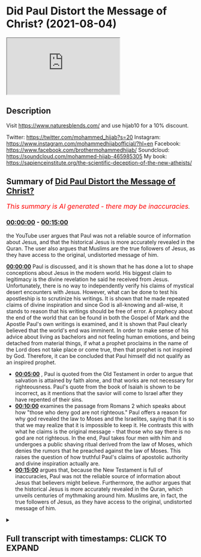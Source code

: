 # Did Paul Distort the Message of Christ? (2021-08-04)

<iframe loading='lazy' src='https://www.youtube.com/embed/FUb8dxd63RI'></iframe>

## Description

Visit https://www.naturesblends.com/ and use hijab10 for a 10% discount. 

Twitter: https://twitter.com/mohammed_hijab?s=20
Instagram: https://www.instagram.com/mohammedhijabofficial/?hl=en
Facebook: https://www.facebook.com/brothermohammedhijab/
Soundcloud: https://soundcloud.com/mohammed-hijab-465985305
My book: https://sapienceinstitute.org/the-scientific-deception-of-the-new-atheists/

## Summary of [Did Paul Distort the Message of Christ?](https://www.youtube.com/watch?v=FUb8dxd63RI)


*<span style="color:red; font-size:125%">This summary is AI generated - there may be inaccuracies</span>. [](/)*

### [00:00:00](https://www.youtube.com/watch?v=FUb8dxd63RI&t=0) - [00:15:00](https://www.youtube.com/watch?v=FUb8dxd63RI&t=900)

 the YouTube user argues that Paul was not a reliable source of information about Jesus, and that the historical Jesus is more accurately revealed in the Quran. The user also argues that Muslims are the true followers of Jesus, as they have access to the original, undistorted message of him.

**[00:00:00](https://www.youtube.com/watch?v=FUb8dxd63RI&t=0)**  Paul is discussed, and it is shown that he has done a lot to shape conceptions about Jesus in the modern world. His biggest claim to legitimacy is the divine revelation he said he received from Jesus. Unfortunately, there is no way to independently verify his claims of mystical desert encounters with Jesus. However, what can be done to test his apostleship is to scrutinize his writings. It is shown that he made repeated claims of divine inspiration and since God is all-knowing and all-wise, it stands to reason that his writings should be free of error. A prophecy about the end of the world that can be found in both the Gospel of Mark and the Apostle Paul's own writings is examined, and it is shown that Paul clearly believed that the world's end was imminent. In order to make sense of his advice about living as bachelors and not feeling human emotions, and being detached from material things, if what a prophet proclaims in the name of the Lord does not take place or come true, then that prophet is not inspired by God. Therefore, it can be concluded that Paul himself did not qualify as an inspired prophet.
* **[00:05:00](https://www.youtube.com/watch?v=FUb8dxd63RI&t=300)** , Paul is quoted from the Old Testament in order to argue that salvation is attained by faith alone, and that works are not necessary for righteousness. Paul's quote from the book of Isaiah is shown to be incorrect, as it mentions that the savior will come to Israel after they have repented of their sins.
* **[00:10:00](https://www.youtube.com/watch?v=FUb8dxd63RI&t=600)**  examines the passage from Romans 2 which speaks about how "those who deny god are not righteous." Paul offers a reason for why god revealed the law to Moses and the Israelites, saying that it is so that we may realize that it is impossible to keep it. He contrasts this with what he claims is the original message - that those who say there is no god are not righteous. In the end, Paul takes four men with him and undergoes a public  shaving ritual derived from the law of Moses, which denies the rumors that he preached against the law of Moses. This raises the question of how truthful Paul's claims of apostolic authority and divine inspiration actually are.
* **[00:15:00](https://www.youtube.com/watch?v=FUb8dxd63RI&t=900)** argues that, because the New Testament is full of inaccuracies, Paul was not the reliable source of information about Jesus that believers might believe. Furthermore, the author argues that the historical Jesus is more accurately revealed in the Quran, which unveils centuries of mythmaking around him. Muslims are, in fact, the true followers of Jesus, as they have access to the original, undistorted message of him.

<details><summary><h2>Full transcript with timestamps: CLICK TO EXPAND</h2></summary>

[0:00:05](https://youtu.be/FUb8dxd63RI?t=5) paul of tarsus has done more than any  
[0:00:07](https://youtu.be/FUb8dxd63RI?t=7) other person in history to influence and  
[0:00:10](https://youtu.be/FUb8dxd63RI?t=10) shape conceptions about the person and  
[0:00:12](https://youtu.be/FUb8dxd63RI?t=12) message of jesus  
[0:00:14](https://youtu.be/FUb8dxd63RI?t=14) in this video we are going to consider  
[0:00:16](https://youtu.be/FUb8dxd63RI?t=16) the question is paul a reliable source  
[0:00:18](https://youtu.be/FUb8dxd63RI?t=18) of information about jesus  
[0:00:25](https://youtu.be/FUb8dxd63RI?t=25) the early followers of jesus were hunted  
[0:00:27](https://youtu.be/FUb8dxd63RI?t=27) and persecuted by paul who started out  
[0:00:29](https://youtu.be/FUb8dxd63RI?t=29) as a zealous enemy of christianity  
[0:00:32](https://youtu.be/FUb8dxd63RI?t=32) then one day while on a sandy desert  
[0:00:34](https://youtu.be/FUb8dxd63RI?t=34) road to damascus paul said they had a  
[0:00:36](https://youtu.be/FUb8dxd63RI?t=36) mystical encounter with a disembodied  
[0:00:39](https://youtu.be/FUb8dxd63RI?t=39) voice claiming to be jesus  
[0:00:41](https://youtu.be/FUb8dxd63RI?t=41) from there paul went on to become a  
[0:00:43](https://youtu.be/FUb8dxd63RI?t=43) super evangelist dedicating his life to  
[0:00:45](https://youtu.be/FUb8dxd63RI?t=45) spreading what he claimed was the  
[0:00:47](https://youtu.be/FUb8dxd63RI?t=47) message of jesus  
[0:00:49](https://youtu.be/FUb8dxd63RI?t=49) paul's biggest claim to legitimacy as an  
[0:00:51](https://youtu.be/FUb8dxd63RI?t=51) apostle is the divine revelation which  
[0:00:53](https://youtu.be/FUb8dxd63RI?t=53) he said he received directly from jesus  
[0:00:56](https://youtu.be/FUb8dxd63RI?t=56) for example paul wrote i want you to  
[0:00:59](https://youtu.be/FUb8dxd63RI?t=59) know brothers and sisters that the  
[0:01:01](https://youtu.be/FUb8dxd63RI?t=61) gospel i preached is not of human origin  
[0:01:04](https://youtu.be/FUb8dxd63RI?t=64) rather i received it by revelation from  
[0:01:06](https://youtu.be/FUb8dxd63RI?t=66) jesus christ  
[0:01:08](https://youtu.be/FUb8dxd63RI?t=68) unfortunately there is no way of  
[0:01:10](https://youtu.be/FUb8dxd63RI?t=70) independently verifying paul's claims of  
[0:01:13](https://youtu.be/FUb8dxd63RI?t=73) mystical desert encounters with jesus we  
[0:01:15](https://youtu.be/FUb8dxd63RI?t=75) just have to take him at his word  
[0:01:17](https://youtu.be/FUb8dxd63RI?t=77) what we can do to test paul's  
[0:01:19](https://youtu.be/FUb8dxd63RI?t=79) apostleship is to scrutinize his  
[0:01:21](https://youtu.be/FUb8dxd63RI?t=81) writings  
[0:01:22](https://youtu.be/FUb8dxd63RI?t=82) he made repeated claims of divine  
[0:01:24](https://youtu.be/FUb8dxd63RI?t=84) inspiration and since god is all-knowing  
[0:01:26](https://youtu.be/FUb8dxd63RI?t=86) and all-wise it stands to reason that  
[0:01:28](https://youtu.be/FUb8dxd63RI?t=88) paul's writings should be free of error  
[0:01:36](https://youtu.be/FUb8dxd63RI?t=96) in the following prophecy paul provided  
[0:01:38](https://youtu.be/FUb8dxd63RI?t=98) a timeline for the world's end  
[0:01:41](https://youtu.be/FUb8dxd63RI?t=101) we will not all sleep but we will all be  
[0:01:43](https://youtu.be/FUb8dxd63RI?t=103) changed in a flash in the twinkling of  
[0:01:45](https://youtu.be/FUb8dxd63RI?t=105) an eye at the last trumpet  
[0:01:48](https://youtu.be/FUb8dxd63RI?t=108) for the trumpet will sound the dead will  
[0:01:50](https://youtu.be/FUb8dxd63RI?t=110) be raised imperishable and we will be  
[0:01:52](https://youtu.be/FUb8dxd63RI?t=112) changed  
[0:01:53](https://youtu.be/FUb8dxd63RI?t=113) sleep here is being used as a metaphor  
[0:01:55](https://youtu.be/FUb8dxd63RI?t=115) for death so paul seems to be saying  
[0:01:57](https://youtu.be/FUb8dxd63RI?t=117) that not all of the believers in his day  
[0:01:59](https://youtu.be/FUb8dxd63RI?t=119) would die before the return of jesus  
[0:02:02](https://youtu.be/FUb8dxd63RI?t=122) obviously this is a false prophecy as it  
[0:02:04](https://youtu.be/FUb8dxd63RI?t=124) has been nearly 2 000 years since paul  
[0:02:07](https://youtu.be/FUb8dxd63RI?t=127) wrote these words and the return of  
[0:02:09](https://youtu.be/FUb8dxd63RI?t=129) jesus still has not taken place  
[0:02:12](https://youtu.be/FUb8dxd63RI?t=132) in fact many new testament scholars and  
[0:02:14](https://youtu.be/FUb8dxd63RI?t=134) thinkers conclude that paul and his  
[0:02:16](https://youtu.be/FUb8dxd63RI?t=136) followers expected the imminent end of  
[0:02:18](https://youtu.be/FUb8dxd63RI?t=138) the world  
[0:02:19](https://youtu.be/FUb8dxd63RI?t=139) for example the distinguished new  
[0:02:20](https://youtu.be/FUb8dxd63RI?t=140) testament scholar professor c k barrett  
[0:02:23](https://youtu.be/FUb8dxd63RI?t=143) wrote in his commentary on this prophecy  
[0:02:25](https://youtu.be/FUb8dxd63RI?t=145) paul expects that at the parousia second  
[0:02:28](https://youtu.be/FUb8dxd63RI?t=148) coming of jesus he himself will not be  
[0:02:30](https://youtu.be/FUb8dxd63RI?t=150) among the dead of whom he speaks in the  
[0:02:32](https://youtu.be/FUb8dxd63RI?t=152) third person but among the living of  
[0:02:35](https://youtu.be/FUb8dxd63RI?t=155) whom he speaks in the first person he  
[0:02:37](https://youtu.be/FUb8dxd63RI?t=157) expected the parousia within his own  
[0:02:39](https://youtu.be/FUb8dxd63RI?t=159) lifetime  
[0:02:40](https://youtu.be/FUb8dxd63RI?t=160) a virtually identical end-of-world  
[0:02:42](https://youtu.be/FUb8dxd63RI?t=162) prophecy can be found in the gospel of  
[0:02:44](https://youtu.be/FUb8dxd63RI?t=164) mark the renowned christian apologist c  
[0:02:47](https://youtu.be/FUb8dxd63RI?t=167) s lewis wrote that it is the most  
[0:02:50](https://youtu.be/FUb8dxd63RI?t=170) embarrassing verse in the bible  
[0:02:52](https://youtu.be/FUb8dxd63RI?t=172) now some christians try to defend paul  
[0:02:54](https://youtu.be/FUb8dxd63RI?t=174) by claiming that when he made the  
[0:02:56](https://youtu.be/FUb8dxd63RI?t=176) statement we will not all sleep he was  
[0:02:58](https://youtu.be/FUb8dxd63RI?t=178) not including the believers of his day  
[0:03:00](https://youtu.be/FUb8dxd63RI?t=180) among those who will not taste death but  
[0:03:03](https://youtu.be/FUb8dxd63RI?t=183) rather he was referring to believers at  
[0:03:05](https://youtu.be/FUb8dxd63RI?t=185) some unspecified time in the future  
[0:03:07](https://youtu.be/FUb8dxd63RI?t=187) so what did paul intend by a statement  
[0:03:10](https://youtu.be/FUb8dxd63RI?t=190) shall we interpret it literally or  
[0:03:11](https://youtu.be/FUb8dxd63RI?t=191) figuratively  
[0:03:12](https://youtu.be/FUb8dxd63RI?t=192) we can look to paul's related prophecies  
[0:03:15](https://youtu.be/FUb8dxd63RI?t=195) to help us arrive at the correct  
[0:03:16](https://youtu.be/FUb8dxd63RI?t=196) understanding  
[0:03:17](https://youtu.be/FUb8dxd63RI?t=197) in the following prophecy paul advised  
[0:03:19](https://youtu.be/FUb8dxd63RI?t=199) believers with regards to how they  
[0:03:21](https://youtu.be/FUb8dxd63RI?t=201) should conduct themselves going forward  
[0:03:24](https://youtu.be/FUb8dxd63RI?t=204) but those who marry will face many  
[0:03:25](https://youtu.be/FUb8dxd63RI?t=205) troubles in this life and i want to  
[0:03:27](https://youtu.be/FUb8dxd63RI?t=207) spare you this what i mean brothers and  
[0:03:29](https://youtu.be/FUb8dxd63RI?t=209) sisters is that the time is short from  
[0:03:32](https://youtu.be/FUb8dxd63RI?t=212) now on those who have wives should live  
[0:03:34](https://youtu.be/FUb8dxd63RI?t=214) as if they do not  
[0:03:36](https://youtu.be/FUb8dxd63RI?t=216) those who mourn as if they did not  
[0:03:38](https://youtu.be/FUb8dxd63RI?t=218) those who are happy as if they were not  
[0:03:41](https://youtu.be/FUb8dxd63RI?t=221) those who buy something as if it were  
[0:03:43](https://youtu.be/FUb8dxd63RI?t=223) not theirs to keep  
[0:03:44](https://youtu.be/FUb8dxd63RI?t=224) those who use the things of the world as  
[0:03:46](https://youtu.be/FUb8dxd63RI?t=226) if not engrossed in them for this world  
[0:03:48](https://youtu.be/FUb8dxd63RI?t=228) in its present form is passing away  
[0:03:51](https://youtu.be/FUb8dxd63RI?t=231) note paul's statements about marriage  
[0:03:53](https://youtu.be/FUb8dxd63RI?t=233) emotions and materialism  
[0:03:55](https://youtu.be/FUb8dxd63RI?t=235) believers are told that all such  
[0:03:56](https://youtu.be/FUb8dxd63RI?t=236) activities are futile as time is short  
[0:03:59](https://youtu.be/FUb8dxd63RI?t=239) and the world is passing away believers  
[0:04:01](https://youtu.be/FUb8dxd63RI?t=241) are advised to avoid such things from  
[0:04:03](https://youtu.be/FUb8dxd63RI?t=243) now on i.e with immediate effect going  
[0:04:06](https://youtu.be/FUb8dxd63RI?t=246) forward  
[0:04:06](https://youtu.be/FUb8dxd63RI?t=246) this is clear proof that paul genuinely  
[0:04:09](https://youtu.be/FUb8dxd63RI?t=249) believed that the world's end was  
[0:04:10](https://youtu.be/FUb8dxd63RI?t=250) imminent otherwise his advice about  
[0:04:12](https://youtu.be/FUb8dxd63RI?t=252) living as bachelors not feeling human  
[0:04:14](https://youtu.be/FUb8dxd63RI?t=254) emotions and being completely detached  
[0:04:16](https://youtu.be/FUb8dxd63RI?t=256) from material things is nonsensical as  
[0:04:19](https://youtu.be/FUb8dxd63RI?t=259) christians would have been unnecessarily  
[0:04:21](https://youtu.be/FUb8dxd63RI?t=261) going about life as celibate emotionless  
[0:04:23](https://youtu.be/FUb8dxd63RI?t=263) ascetics for nearly 2 000 years and  
[0:04:25](https://youtu.be/FUb8dxd63RI?t=265) counting  
[0:04:26](https://youtu.be/FUb8dxd63RI?t=266) this is highly problematic when we  
[0:04:28](https://youtu.be/FUb8dxd63RI?t=268) consider the standard that the old  
[0:04:29](https://youtu.be/FUb8dxd63RI?t=269) testament lays out for true divine  
[0:04:31](https://youtu.be/FUb8dxd63RI?t=271) inspiration  
[0:04:32](https://youtu.be/FUb8dxd63RI?t=272) if what a prophet proclaims in the name  
[0:04:34](https://youtu.be/FUb8dxd63RI?t=274) of the lord does not take place or come  
[0:04:36](https://youtu.be/FUb8dxd63RI?t=276) true that is a message the lord has not  
[0:04:39](https://youtu.be/FUb8dxd63RI?t=279) spoken  
[0:04:40](https://youtu.be/FUb8dxd63RI?t=280) we can see that according to the bible  
[0:04:42](https://youtu.be/FUb8dxd63RI?t=282) itself anyone who makes a claim about  
[0:04:44](https://youtu.be/FUb8dxd63RI?t=284) the future which then fails to come true  
[0:04:46](https://youtu.be/FUb8dxd63RI?t=286) cannot be inspired by god  
[0:04:54](https://youtu.be/FUb8dxd63RI?t=294) one of paul's core teachings is the idea  
[0:04:56](https://youtu.be/FUb8dxd63RI?t=296) that salvation is achieved through faith  
[0:04:58](https://youtu.be/FUb8dxd63RI?t=298) in jesus alone and not any kind of works  
[0:05:01](https://youtu.be/FUb8dxd63RI?t=301) as paul informed us but what does it say  
[0:05:04](https://youtu.be/FUb8dxd63RI?t=304) the word is near you it is in your mouth  
[0:05:07](https://youtu.be/FUb8dxd63RI?t=307) and in your heart  
[0:05:08](https://youtu.be/FUb8dxd63RI?t=308) that is the message concerning faith  
[0:05:10](https://youtu.be/FUb8dxd63RI?t=310) that we proclaim  
[0:05:12](https://youtu.be/FUb8dxd63RI?t=312) if you declare with your mouth jesus is  
[0:05:14](https://youtu.be/FUb8dxd63RI?t=314) lord and believe in your heart that god  
[0:05:16](https://youtu.be/FUb8dxd63RI?t=316) raised him from the dead you will be  
[0:05:17](https://youtu.be/FUb8dxd63RI?t=317) saved  
[0:05:19](https://youtu.be/FUb8dxd63RI?t=319) here paul is quoting from the old  
[0:05:20](https://youtu.be/FUb8dxd63RI?t=320) testament in order to lend support to  
[0:05:22](https://youtu.be/FUb8dxd63RI?t=322) his theology that we are saved by faith  
[0:05:24](https://youtu.be/FUb8dxd63RI?t=324) alone and not works  
[0:05:26](https://youtu.be/FUb8dxd63RI?t=326) let's take a look at the original  
[0:05:27](https://youtu.be/FUb8dxd63RI?t=327) passage in the book of deuteronomy  
[0:05:30](https://youtu.be/FUb8dxd63RI?t=330) the word is very near you it is in your  
[0:05:32](https://youtu.be/FUb8dxd63RI?t=332) mouth and in your heart so you may obey  
[0:05:34](https://youtu.be/FUb8dxd63RI?t=334) it  
[0:05:35](https://youtu.be/FUb8dxd63RI?t=335) notice the problem paul has taken the  
[0:05:38](https://youtu.be/FUb8dxd63RI?t=338) quarter of its original context he left  
[0:05:40](https://youtu.be/FUb8dxd63RI?t=340) out the part that states so you may obey  
[0:05:42](https://youtu.be/FUb8dxd63RI?t=342) it  
[0:05:43](https://youtu.be/FUb8dxd63RI?t=343) in other words paul has omitted god's  
[0:05:45](https://youtu.be/FUb8dxd63RI?t=345) command to obey the mosaic law  
[0:05:48](https://youtu.be/FUb8dxd63RI?t=348) we can see that the original passage in  
[0:05:49](https://youtu.be/FUb8dxd63RI?t=349) the old testament actually establishes  
[0:05:51](https://youtu.be/FUb8dxd63RI?t=351) the opposite of what paul intended works  
[0:05:53](https://youtu.be/FUb8dxd63RI?t=353) are indeed important  
[0:06:01](https://youtu.be/FUb8dxd63RI?t=361) another of paul's core teachings is the  
[0:06:03](https://youtu.be/FUb8dxd63RI?t=363) idea that all of god's covenantal  
[0:06:05](https://youtu.be/FUb8dxd63RI?t=365) promises to abraham were fulfilled by  
[0:06:07](https://youtu.be/FUb8dxd63RI?t=367) the coming of jesus as paul informed us  
[0:06:11](https://youtu.be/FUb8dxd63RI?t=371) the promises were spoken to abraham and  
[0:06:13](https://youtu.be/FUb8dxd63RI?t=373) to his seed scripture does not say  
[0:06:16](https://youtu.be/FUb8dxd63RI?t=376) antecedes meaning many people but unto  
[0:06:19](https://youtu.be/FUb8dxd63RI?t=379) your seed meaning one person who is  
[0:06:21](https://youtu.be/FUb8dxd63RI?t=381) christ  
[0:06:23](https://youtu.be/FUb8dxd63RI?t=383) here paul is making the argument that  
[0:06:25](https://youtu.be/FUb8dxd63RI?t=385) god's promise to abraham did not speak  
[0:06:27](https://youtu.be/FUb8dxd63RI?t=387) of seeds in the plural but rather seed  
[0:06:29](https://youtu.be/FUb8dxd63RI?t=389) in the singular and concludes that the  
[0:06:31](https://youtu.be/FUb8dxd63RI?t=391) single seed is a reference to one man  
[0:06:33](https://youtu.be/FUb8dxd63RI?t=393) i.e jesus  
[0:06:35](https://youtu.be/FUb8dxd63RI?t=395) let's take a look at the original  
[0:06:37](https://youtu.be/FUb8dxd63RI?t=397) passage in the book of genesis  
[0:06:39](https://youtu.be/FUb8dxd63RI?t=399) and i will establish my covenant with  
[0:06:41](https://youtu.be/FUb8dxd63RI?t=401) him for an everlasting covenant and with  
[0:06:43](https://youtu.be/FUb8dxd63RI?t=403) his seed after him  
[0:06:45](https://youtu.be/FUb8dxd63RI?t=405) the original hebrew word used for seed  
[0:06:47](https://youtu.be/FUb8dxd63RI?t=407) is zera which is a collective noun that  
[0:06:49](https://youtu.be/FUb8dxd63RI?t=409) can be used to refer to both a single  
[0:06:51](https://youtu.be/FUb8dxd63RI?t=411) descendant or many descendants it  
[0:06:53](https://youtu.be/FUb8dxd63RI?t=413) depends on the context in which it  
[0:06:55](https://youtu.be/FUb8dxd63RI?t=415) appears this is just like the english  
[0:06:57](https://youtu.be/FUb8dxd63RI?t=417) language for example the word sheep can  
[0:06:59](https://youtu.be/FUb8dxd63RI?t=419) mean one sheep or many depending on the  
[0:07:01](https://youtu.be/FUb8dxd63RI?t=421) context  
[0:07:03](https://youtu.be/FUb8dxd63RI?t=423) so how should we interpret the mention  
[0:07:04](https://youtu.be/FUb8dxd63RI?t=424) of seed in the old testament we find an  
[0:07:07](https://youtu.be/FUb8dxd63RI?t=427) answer in the same book of genesis  
[0:07:09](https://youtu.be/FUb8dxd63RI?t=429) and i will make thy seed as the dust of  
[0:07:11](https://youtu.be/FUb8dxd63RI?t=431) the earth so that if a man can number  
[0:07:14](https://youtu.be/FUb8dxd63RI?t=434) the dust of the earth then shall thy  
[0:07:16](https://youtu.be/FUb8dxd63RI?t=436) seed also be numbered  
[0:07:18](https://youtu.be/FUb8dxd63RI?t=438) here god promised abraham that he will  
[0:07:19](https://youtu.be/FUb8dxd63RI?t=439) be blessed with a multitude of  
[0:07:21](https://youtu.be/FUb8dxd63RI?t=441) descendants  
[0:07:22](https://youtu.be/FUb8dxd63RI?t=442) likening his seed to the dust of the  
[0:07:24](https://youtu.be/FUb8dxd63RI?t=444) earth  
[0:07:25](https://youtu.be/FUb8dxd63RI?t=445) therefore we can see that the correct  
[0:07:26](https://youtu.be/FUb8dxd63RI?t=446) context for seed is not a single seed as  
[0:07:29](https://youtu.be/FUb8dxd63RI?t=449) paul incorrectly interpreted it but  
[0:07:31](https://youtu.be/FUb8dxd63RI?t=451) rather many  
[0:07:38](https://youtu.be/FUb8dxd63RI?t=458) paul taught that the nation of israel  
[0:07:40](https://youtu.be/FUb8dxd63RI?t=460) will be saved from its sins through  
[0:07:41](https://youtu.be/FUb8dxd63RI?t=461) jesus as paul informed us and in this  
[0:07:44](https://youtu.be/FUb8dxd63RI?t=464) way all israel will be saved as it is  
[0:07:47](https://youtu.be/FUb8dxd63RI?t=467) written the deliverer will come from  
[0:07:49](https://youtu.be/FUb8dxd63RI?t=469) zion he will turn godlessness away from  
[0:07:51](https://youtu.be/FUb8dxd63RI?t=471) jacob  
[0:07:52](https://youtu.be/FUb8dxd63RI?t=472) here paul has quoted from the old  
[0:07:54](https://youtu.be/FUb8dxd63RI?t=474) testament book of isaiah  
[0:07:56](https://youtu.be/FUb8dxd63RI?t=476) the redeemer will come to zion to those  
[0:07:58](https://youtu.be/FUb8dxd63RI?t=478) in jacob who repent of their sins  
[0:08:00](https://youtu.be/FUb8dxd63RI?t=480) declares the lord  
[0:08:02](https://youtu.be/FUb8dxd63RI?t=482) note the clear mismatch paul's quote  
[0:08:04](https://youtu.be/FUb8dxd63RI?t=484) mentions that the savior will remove sin  
[0:08:06](https://youtu.be/FUb8dxd63RI?t=486) from israel whereas the book of isaiah  
[0:08:08](https://youtu.be/FUb8dxd63RI?t=488) states that their savior will come to  
[0:08:10](https://youtu.be/FUb8dxd63RI?t=490) israel after is repented from sin  
[0:08:13](https://youtu.be/FUb8dxd63RI?t=493) just what is going on here  
[0:08:15](https://youtu.be/FUb8dxd63RI?t=495) paul may have been quoting from the  
[0:08:16](https://youtu.be/FUb8dxd63RI?t=496) septuagint a greek version of the old  
[0:08:18](https://youtu.be/FUb8dxd63RI?t=498) testament  
[0:08:19](https://youtu.be/FUb8dxd63RI?t=499) and the deliverer shall come for sion's  
[0:08:21](https://youtu.be/FUb8dxd63RI?t=501) sake and shall turn away ungodliness  
[0:08:23](https://youtu.be/FUb8dxd63RI?t=503) from jacob  
[0:08:25](https://youtu.be/FUb8dxd63RI?t=505) we can see that paul's quote closely  
[0:08:27](https://youtu.be/FUb8dxd63RI?t=507) matches the greek septuagint  
[0:08:29](https://youtu.be/FUb8dxd63RI?t=509) it turns out that there are two variant  
[0:08:31](https://youtu.be/FUb8dxd63RI?t=511) readings of the old testament the one in  
[0:08:33](https://youtu.be/FUb8dxd63RI?t=513) hebrew and the greek septuagint that  
[0:08:35](https://youtu.be/FUb8dxd63RI?t=515) paul seems to have quoted from  
[0:08:37](https://youtu.be/FUb8dxd63RI?t=517) there is in fact strong evidence that  
[0:08:39](https://youtu.be/FUb8dxd63RI?t=519) the greek septuagint contains a later  
[0:08:41](https://youtu.be/FUb8dxd63RI?t=521) reading this is because the dead sea  
[0:08:43](https://youtu.be/FUb8dxd63RI?t=523) scrolls the oldest surviving manuscripts  
[0:08:45](https://youtu.be/FUb8dxd63RI?t=525) for the old testament support the  
[0:08:47](https://youtu.be/FUb8dxd63RI?t=527) reading that is found in the hebrew  
[0:08:48](https://youtu.be/FUb8dxd63RI?t=528) scriptures  
[0:08:49](https://youtu.be/FUb8dxd63RI?t=529) this means that when paul chose to quote  
[0:08:51](https://youtu.be/FUb8dxd63RI?t=531) from the greek septuagint he unknowingly  
[0:08:53](https://youtu.be/FUb8dxd63RI?t=533) used the later incorrect reading god  
[0:08:56](https://youtu.be/FUb8dxd63RI?t=536) obviously would not have inspired him to  
[0:08:57](https://youtu.be/FUb8dxd63RI?t=537) make such a mistake  
[0:09:04](https://youtu.be/FUb8dxd63RI?t=544) paul argued that nobody can achieve  
[0:09:06](https://youtu.be/FUb8dxd63RI?t=546) righteousness through the works of the  
[0:09:08](https://youtu.be/FUb8dxd63RI?t=548) mosaic law as paul informed us as it is  
[0:09:11](https://youtu.be/FUb8dxd63RI?t=551) written there is no unrighteous not even  
[0:09:14](https://youtu.be/FUb8dxd63RI?t=554) one there is no one who understands  
[0:09:16](https://youtu.be/FUb8dxd63RI?t=556) there is no one who seeks god  
[0:09:18](https://youtu.be/FUb8dxd63RI?t=558) their throats are open graves their  
[0:09:20](https://youtu.be/FUb8dxd63RI?t=560) tongues practice deceit  
[0:09:22](https://youtu.be/FUb8dxd63RI?t=562) the poison of vipers is on their lips  
[0:09:25](https://youtu.be/FUb8dxd63RI?t=565) their mouths are full of cursing and  
[0:09:26](https://youtu.be/FUb8dxd63RI?t=566) bitterness  
[0:09:28](https://youtu.be/FUb8dxd63RI?t=568) their feet are swift to shed blood  
[0:09:30](https://youtu.be/FUb8dxd63RI?t=570) there is no fear of god before their  
[0:09:32](https://youtu.be/FUb8dxd63RI?t=572) eyes  
[0:09:33](https://youtu.be/FUb8dxd63RI?t=573) therefore no one will be declared  
[0:09:35](https://youtu.be/FUb8dxd63RI?t=575) righteous in god's sight by the works of  
[0:09:36](https://youtu.be/FUb8dxd63RI?t=576) the law  
[0:09:38](https://youtu.be/FUb8dxd63RI?t=578) what paul quotes here is a compilation  
[0:09:40](https://youtu.be/FUb8dxd63RI?t=580) of six separate passages from the old  
[0:09:41](https://youtu.be/FUb8dxd63RI?t=581) testament book of psalms and isaiah he  
[0:09:44](https://youtu.be/FUb8dxd63RI?t=584) has strung them together to appear as  
[0:09:46](https://youtu.be/FUb8dxd63RI?t=586) one quote  
[0:09:47](https://youtu.be/FUb8dxd63RI?t=587) let's examine one of the passages that  
[0:09:49](https://youtu.be/FUb8dxd63RI?t=589) paul referenced from psalm 14  
[0:09:52](https://youtu.be/FUb8dxd63RI?t=592) the fool says in his heart there is no  
[0:09:54](https://youtu.be/FUb8dxd63RI?t=594) god they are corrupt their deeds are  
[0:09:56](https://youtu.be/FUb8dxd63RI?t=596) vile there is no one who does good  
[0:09:59](https://youtu.be/FUb8dxd63RI?t=599) do all these evildoers know nothing  
[0:10:01](https://youtu.be/FUb8dxd63RI?t=601) they devour my people as though eating  
[0:10:03](https://youtu.be/FUb8dxd63RI?t=603) bread  
[0:10:04](https://youtu.be/FUb8dxd63RI?t=604) they never call on the lord but there  
[0:10:06](https://youtu.be/FUb8dxd63RI?t=606) they are overwhelmed with dread for god  
[0:10:09](https://youtu.be/FUb8dxd63RI?t=609) is present in the company of the  
[0:10:10](https://youtu.be/FUb8dxd63RI?t=610) righteous  
[0:10:11](https://youtu.be/FUb8dxd63RI?t=611) we can see that the original passage is  
[0:10:13](https://youtu.be/FUb8dxd63RI?t=613) talking about those who say there is no  
[0:10:15](https://youtu.be/FUb8dxd63RI?t=615) god  
[0:10:16](https://youtu.be/FUb8dxd63RI?t=616) it is these people who are said to do no  
[0:10:18](https://youtu.be/FUb8dxd63RI?t=618) good such evildoers are then contrasted  
[0:10:20](https://youtu.be/FUb8dxd63RI?t=620) with a second group of people referred  
[0:10:22](https://youtu.be/FUb8dxd63RI?t=622) to as my people who are said to be the  
[0:10:24](https://youtu.be/FUb8dxd63RI?t=624) company of the righteous  
[0:10:26](https://youtu.be/FUb8dxd63RI?t=626) it turns out that paul has distorted  
[0:10:28](https://youtu.be/FUb8dxd63RI?t=628) this passage it does not say as paul  
[0:10:31](https://youtu.be/FUb8dxd63RI?t=631) quotes it that no human being is  
[0:10:33](https://youtu.be/FUb8dxd63RI?t=633) righteous rather it says that those who  
[0:10:35](https://youtu.be/FUb8dxd63RI?t=635) deny god are not righteous  
[0:10:42](https://youtu.be/FUb8dxd63RI?t=642) paul offered the following reason as to  
[0:10:44](https://youtu.be/FUb8dxd63RI?t=644) why god revealed the law to moses and  
[0:10:46](https://youtu.be/FUb8dxd63RI?t=646) the israelites  
[0:10:48](https://youtu.be/FUb8dxd63RI?t=648) now we know that whatever the law says  
[0:10:50](https://youtu.be/FUb8dxd63RI?t=650) it says to those who are under the law  
[0:10:52](https://youtu.be/FUb8dxd63RI?t=652) that for this purpose every mouth may be  
[0:10:54](https://youtu.be/FUb8dxd63RI?t=654) stopped and all the world may become  
[0:10:56](https://youtu.be/FUb8dxd63RI?t=656) guilty before god  
[0:10:58](https://youtu.be/FUb8dxd63RI?t=658) according to paul the law was revealed  
[0:11:00](https://youtu.be/FUb8dxd63RI?t=660) to make us realize that it is impossible  
[0:11:02](https://youtu.be/FUb8dxd63RI?t=662) to keep and that we are therefore all  
[0:11:04](https://youtu.be/FUb8dxd63RI?t=664) guilty before god  
[0:11:06](https://youtu.be/FUb8dxd63RI?t=666) let's compare this to what god has to  
[0:11:08](https://youtu.be/FUb8dxd63RI?t=668) say about the law in the old testament  
[0:11:10](https://youtu.be/FUb8dxd63RI?t=670) now what i am commanding you today is  
[0:11:12](https://youtu.be/FUb8dxd63RI?t=672) not too difficult for you or beyond your  
[0:11:14](https://youtu.be/FUb8dxd63RI?t=674) reach no the word is very near you it is  
[0:11:17](https://youtu.be/FUb8dxd63RI?t=677) in your mouth and in your heart so you  
[0:11:19](https://youtu.be/FUb8dxd63RI?t=679) may obey it  
[0:11:20](https://youtu.be/FUb8dxd63RI?t=680) we can see that god says very clearly  
[0:11:22](https://youtu.be/FUb8dxd63RI?t=682) that the law is not too difficult to  
[0:11:24](https://youtu.be/FUb8dxd63RI?t=684) obey or beyond our reach which is the  
[0:11:26](https://youtu.be/FUb8dxd63RI?t=686) complete opposite of what paul claimed  
[0:11:29](https://youtu.be/FUb8dxd63RI?t=689) paul even had some very negative things  
[0:11:30](https://youtu.be/FUb8dxd63RI?t=690) to say about the law here he called it a  
[0:11:33](https://youtu.be/FUb8dxd63RI?t=693) curse  
[0:11:34](https://youtu.be/FUb8dxd63RI?t=694) for as many as are of the works of the  
[0:11:36](https://youtu.be/FUb8dxd63RI?t=696) law are under a curse  
[0:11:38](https://youtu.be/FUb8dxd63RI?t=698) paul also had bad things to say about  
[0:11:40](https://youtu.be/FUb8dxd63RI?t=700) his past efforts of keeping the law  
[0:11:42](https://youtu.be/FUb8dxd63RI?t=702) here he referred to it as garbage as for  
[0:11:44](https://youtu.be/FUb8dxd63RI?t=704) righteousness based on the law faultless  
[0:11:47](https://youtu.be/FUb8dxd63RI?t=707) but whatever word gains to me i now  
[0:11:49](https://youtu.be/FUb8dxd63RI?t=709) consider loss for the sake of christ i  
[0:11:51](https://youtu.be/FUb8dxd63RI?t=711) consider them garbage  
[0:11:53](https://youtu.be/FUb8dxd63RI?t=713) again such negativity is at odds with  
[0:11:55](https://youtu.be/FUb8dxd63RI?t=715) what the old testament teaches for i  
[0:11:57](https://youtu.be/FUb8dxd63RI?t=717) command you today to love the lord your  
[0:11:59](https://youtu.be/FUb8dxd63RI?t=719) god to walk in obedience to him and to  
[0:12:02](https://youtu.be/FUb8dxd63RI?t=722) keep his commands decrees and laws  
[0:12:05](https://youtu.be/FUb8dxd63RI?t=725) then you will live and increase and the  
[0:12:07](https://youtu.be/FUb8dxd63RI?t=727) lord your god will bless you  
[0:12:09](https://youtu.be/FUb8dxd63RI?t=729) here god stated that obeying the law  
[0:12:11](https://youtu.be/FUb8dxd63RI?t=731) will bring one blessing and prosperity  
[0:12:14](https://youtu.be/FUb8dxd63RI?t=734) we can see that paul's teachings about  
[0:12:15](https://youtu.be/FUb8dxd63RI?t=735) the law completely contradict the old  
[0:12:17](https://youtu.be/FUb8dxd63RI?t=737) testament on many points so paul cannot  
[0:12:20](https://youtu.be/FUb8dxd63RI?t=740) have gotten his message from the same  
[0:12:21](https://youtu.be/FUb8dxd63RI?t=741) god that inspired the old testament  
[0:12:29](https://youtu.be/FUb8dxd63RI?t=749) the bible informs us that towards the  
[0:12:31](https://youtu.be/FUb8dxd63RI?t=751) end of his ministerial career paul  
[0:12:33](https://youtu.be/FUb8dxd63RI?t=753) visited jerusalem which was home to  
[0:12:35](https://youtu.be/FUb8dxd63RI?t=755) thousands of christians who zealously  
[0:12:37](https://youtu.be/FUb8dxd63RI?t=757) obeyed the law of moses we are told that  
[0:12:39](https://youtu.be/FUb8dxd63RI?t=759) senior christians directly confronted  
[0:12:41](https://youtu.be/FUb8dxd63RI?t=761) paul about rumors that he was preaching  
[0:12:43](https://youtu.be/FUb8dxd63RI?t=763) against the law of moses  
[0:12:45](https://youtu.be/FUb8dxd63RI?t=765) the next day paul and the rest of us  
[0:12:47](https://youtu.be/FUb8dxd63RI?t=767) went to see james and all the elders  
[0:12:49](https://youtu.be/FUb8dxd63RI?t=769) were present  
[0:12:50](https://youtu.be/FUb8dxd63RI?t=770) then they said to paul you see brother  
[0:12:53](https://youtu.be/FUb8dxd63RI?t=773) how many thousands of jews have believed  
[0:12:55](https://youtu.be/FUb8dxd63RI?t=775) and all of them are zealous for the law  
[0:12:57](https://youtu.be/FUb8dxd63RI?t=777) they have been informed that you teach  
[0:12:59](https://youtu.be/FUb8dxd63RI?t=779) all the jews who live among the gentiles  
[0:13:01](https://youtu.be/FUb8dxd63RI?t=781) to turn away from moses telling them not  
[0:13:03](https://youtu.be/FUb8dxd63RI?t=783) to circumcise their children or live  
[0:13:05](https://youtu.be/FUb8dxd63RI?t=785) according to our customs  
[0:13:07](https://youtu.be/FUb8dxd63RI?t=787) if paul was a genuine apostle then we  
[0:13:09](https://youtu.be/FUb8dxd63RI?t=789) should expect him to be forthcoming  
[0:13:11](https://youtu.be/FUb8dxd63RI?t=791) about his true beliefs and teachings  
[0:13:13](https://youtu.be/FUb8dxd63RI?t=793) let's now see how paul actually reacted  
[0:13:16](https://youtu.be/FUb8dxd63RI?t=796) what shall we do they will certainly  
[0:13:18](https://youtu.be/FUb8dxd63RI?t=798) hear that you have come so do what we  
[0:13:20](https://youtu.be/FUb8dxd63RI?t=800) tell you  
[0:13:21](https://youtu.be/FUb8dxd63RI?t=801) there are four men with us who have made  
[0:13:23](https://youtu.be/FUb8dxd63RI?t=803) a vow  
[0:13:24](https://youtu.be/FUb8dxd63RI?t=804) take these men  
[0:13:26](https://youtu.be/FUb8dxd63RI?t=806) joining their purification rights and  
[0:13:28](https://youtu.be/FUb8dxd63RI?t=808) paid their expenses so that they can  
[0:13:30](https://youtu.be/FUb8dxd63RI?t=810) have their heads shaved  
[0:13:31](https://youtu.be/FUb8dxd63RI?t=811) then everyone will know there is no  
[0:13:34](https://youtu.be/FUb8dxd63RI?t=814) truth in these reports about you  
[0:13:36](https://youtu.be/FUb8dxd63RI?t=816) the next day paul took the men and  
[0:13:38](https://youtu.be/FUb8dxd63RI?t=818) purified himself along with them  
[0:13:40](https://youtu.be/FUb8dxd63RI?t=820) we can see that the senior christians in  
[0:13:42](https://youtu.be/FUb8dxd63RI?t=822) jerusalem commanded paul to undergo a  
[0:13:45](https://youtu.be/FUb8dxd63RI?t=825) public head shaving ritual that was  
[0:13:47](https://youtu.be/FUb8dxd63RI?t=827) derived from the law of moses  
[0:13:49](https://youtu.be/FUb8dxd63RI?t=829) paul submissively complied with their  
[0:13:51](https://youtu.be/FUb8dxd63RI?t=831) command thus denying the rumors that he  
[0:13:53](https://youtu.be/FUb8dxd63RI?t=833) preached against the law of moses  
[0:13:56](https://youtu.be/FUb8dxd63RI?t=836) now in the previous section we saw  
[0:13:57](https://youtu.be/FUb8dxd63RI?t=837) examples of paul's negative attitude  
[0:13:59](https://youtu.be/FUb8dxd63RI?t=839) towards a mosaic law labeling it a curse  
[0:14:02](https://youtu.be/FUb8dxd63RI?t=842) and describing efforts to obey it as  
[0:14:04](https://youtu.be/FUb8dxd63RI?t=844) garbage  
[0:14:05](https://youtu.be/FUb8dxd63RI?t=845) by conducting himself in this manner  
[0:14:07](https://youtu.be/FUb8dxd63RI?t=847) paul was being two-faced for he behaved  
[0:14:09](https://youtu.be/FUb8dxd63RI?t=849) in one way to the faces of senior  
[0:14:11](https://youtu.be/FUb8dxd63RI?t=851) christians and another way in his  
[0:14:13](https://youtu.be/FUb8dxd63RI?t=853) writings  
[0:14:14](https://youtu.be/FUb8dxd63RI?t=854) in the following examples paul wrote  
[0:14:16](https://youtu.be/FUb8dxd63RI?t=856) that jews are the same as non-jews and  
[0:14:19](https://youtu.be/FUb8dxd63RI?t=859) no longer bound to keep any of the  
[0:14:20](https://youtu.be/FUb8dxd63RI?t=860) mosaic law  
[0:14:22](https://youtu.be/FUb8dxd63RI?t=862) there is neither jew nor greek  
[0:14:25](https://youtu.be/FUb8dxd63RI?t=865) we have been released from the law so  
[0:14:26](https://youtu.be/FUb8dxd63RI?t=866) that we serve in the new way of the  
[0:14:28](https://youtu.be/FUb8dxd63RI?t=868) spirit and not in the old way of the  
[0:14:30](https://youtu.be/FUb8dxd63RI?t=870) written code  
[0:14:32](https://youtu.be/FUb8dxd63RI?t=872) we can see that paul taught the very  
[0:14:33](https://youtu.be/FUb8dxd63RI?t=873) things he was accused of and deceptively  
[0:14:35](https://youtu.be/FUb8dxd63RI?t=875) denied  
[0:14:42](https://youtu.be/FUb8dxd63RI?t=882) in this video we've examined a number of  
[0:14:44](https://youtu.be/FUb8dxd63RI?t=884) paul's writings and found many issues  
[0:14:47](https://youtu.be/FUb8dxd63RI?t=887) which seriously undermine his claims of  
[0:14:49](https://youtu.be/FUb8dxd63RI?t=889) apostleship and divine inspiration  
[0:14:51](https://youtu.be/FUb8dxd63RI?t=891) a big problem which arises from this  
[0:14:54](https://youtu.be/FUb8dxd63RI?t=894) is the fact that paul dominates the  
[0:14:56](https://youtu.be/FUb8dxd63RI?t=896) pages of the new testament with over  
[0:14:58](https://youtu.be/FUb8dxd63RI?t=898) half of its books being attributed to  
[0:14:59](https://youtu.be/FUb8dxd63RI?t=899) him  
[0:15:00](https://youtu.be/FUb8dxd63RI?t=900) so when one reads new testament and  
[0:15:02](https://youtu.be/FUb8dxd63RI?t=902) takes it at face value you are viewing  
[0:15:04](https://youtu.be/FUb8dxd63RI?t=904) jesus through the lens of paul who has  
[0:15:06](https://youtu.be/FUb8dxd63RI?t=906) been proven to be an unreliable source  
[0:15:08](https://youtu.be/FUb8dxd63RI?t=908) sincere truth-seeking christians faced  
[0:15:11](https://youtu.be/FUb8dxd63RI?t=911) the difficult task of peeling away  
[0:15:13](https://youtu.be/FUb8dxd63RI?t=913) layers of myth in order to try and  
[0:15:15](https://youtu.be/FUb8dxd63RI?t=915) arrive at the true historical jesus  
[0:15:18](https://youtu.be/FUb8dxd63RI?t=918) god out of his mercy for mankind did not  
[0:15:20](https://youtu.be/FUb8dxd63RI?t=920) leave us in a state of confusion  
[0:15:22](https://youtu.be/FUb8dxd63RI?t=922) the quran was revealed and unravels  
[0:15:24](https://youtu.be/FUb8dxd63RI?t=924) centuries of myth-making around jesus  
[0:15:27](https://youtu.be/FUb8dxd63RI?t=927) muslims are the true followers of jesus  
[0:15:30](https://youtu.be/FUb8dxd63RI?t=930) as thanks to the quran we have access to  
[0:15:32](https://youtu.be/FUb8dxd63RI?t=932) and implement his original undistorted  
[0:15:34](https://youtu.be/FUb8dxd63RI?t=934) message  
[0:15:37](https://youtu.be/FUb8dxd63RI?t=937) to learn more about the true message of  
[0:15:39](https://youtu.be/FUb8dxd63RI?t=939) jesus please download your free copy of  
[0:15:41](https://youtu.be/FUb8dxd63RI?t=941) the book jesus man messenger messiah  
[0:15:44](https://youtu.be/FUb8dxd63RI?t=944) from the link below  
</details>